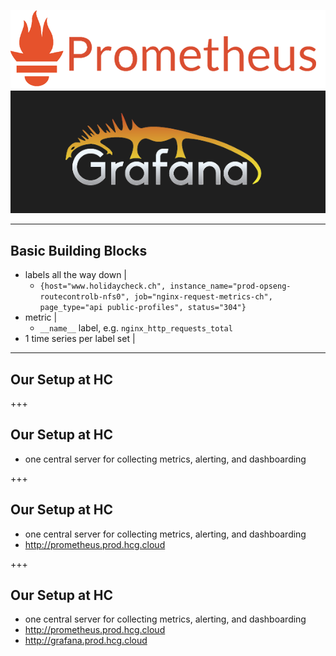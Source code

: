 ![prometheus logo](assets/prometheus.png)
![grafana logo](assets/grafana.png)

---

## Basic Building Blocks

- labels all the way down |
  - `{host="www.holidaycheck.ch",
      instance_name="prod-opseng-routecontrolb-nfs0",
      job="nginx-request-metrics-ch",
      page_type="api public-profiles",
      status="304"}`
- metric |
  - `__name__` label, e.g. `nginx_http_requests_total`
- 1 time series per label set |

---

## Our Setup at HC

+++

## Our Setup at HC

- one central server for collecting metrics, alerting, and dashboarding

+++

## Our Setup at HC

- one central server for collecting metrics, alerting, and dashboarding
- http://prometheus.prod.hcg.cloud

+++

## Our Setup at HC

- one central server for collecting metrics, alerting, and dashboarding
- http://prometheus.prod.hcg.cloud
- http://grafana.prod.hcg.cloud

